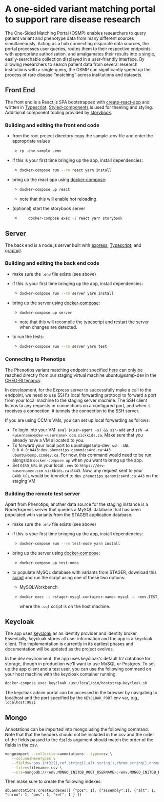 # A one-sided variant matching portal to support rare disease research

The One-Sided Matching Portal (OSMP) enables researchers to query patient variant and phenotype data from many different sources simultaneously. Acting as a hub connecting disparate data sources, the portal processes user queries, routes them to their respective endpoints with appropriate authorization, and amalgamates their results into a single, easily-searchable collection displayed in a user-friendly interface. By allowing researchers to search patient data from several research institutions with a single query, the OSMP can significantly speed up the process of rare disease “matching” across institutions and datasets.

## Front End

The front end is a React.js SPA bootstrapped with [create-react-app](https://github.com/facebook/create-react-app) and written in [Typescript](https://www.typescriptlang.org/). [Styled-components](https://styled-components.com/docs) is used for theming and styling. Additional component tooling provided by [storybook](https://storybook.js.org/).

### Building and editing the front end code

- from the root project directory copy the sample .env file and enter the appropriate values
  - ```bash
    cp .env.sample .env
    ```
- if this is your first time bringing up the app, install dependencies:
  - ```bash
    docker-compose run --rm react yarn install
    ```
- bring up the react app using [docker-compose](https://docs.docker.com/compose/):

  - ```bash
    docker-compose up react
    ```
  - note that this will enable hot reloading.

- (optional) start the storybook server
  - ```bash
        docker-compose exec -i react yarn storybook
    ```

## Server

The back end is a node.js server built with [express](https://expressjs.com/), [Typescript](https://www.typescriptlang.org/), and [graphql](https://graphql.org/).

### Building and editing the back end code

- make sure the `.env` file exists (see above)
- if this is your first time bringing up the app, install dependencies:
  - ```bash
    docker-compose run --rm server yarn install
    ```
- bring up the server using [docker-compose](https://docs.docker.com/compose/):

  - ```bash
    docker-compose up server
    ```
  - note that this will recompile the typescript and restart the server when changes are detected.

- to run the tests:
  - ```bash
    docker-compose run --rm server yarn test
    ```

### Connecting to Phenotips

The Phenotips variant matching endpoint specified [here](https://github.com/ccmbioinfo/report-scripts/blob/master/phenotips-api.md#matching-endpoint) can only be reached directly from our staging virtual machine ubuntu@ssmp-dev in the [CHEO-RI tenancy](https://github.com/ccmbioinfo/cheo-ri-infrastructure).

In development, for the Express server to successfully make a call to the endpoint, we need to use SSH's local forwarding protocol to forward a port from your local machine to the staging server machine. The SSH client listens to any requests or connections on a configured port, and when it receives a connection, it tunnels the connection to the SSH server.

If you are using CCM's VMs, you can set up local forwarding as follows:

- To login into your VM: `eval $(ssh-agent -s) && ssh-add` and `ssh -A <username>@dev-<username>.ccm.sickkids.ca`. Make sure that you already have a VM allocated to you.
- To forward your local port to ubuntu@ssmp-dev: `ssh -ANL 0.0.0.0:8443:dev.phenotips.genomics4rd.ca:443 ubuntu@osmp.ccmdev.ca`. For now, this command would need to be run alongside `docker-compose up` when you want to bring up the app.
- Set `G4RD_URL` in your local `.env` to `https://dev-<username>.ccm.sickkids.ca:8443`.
  Now, any request sent to your `G4RD_URL` would be tunneled to `dev.phenotips.genomics4rd.ca:443` on the staging VM.

### Building the remote test server

Apart from Phenotips, another data source for the staging instance is a Node/Express server that queries a MySQL database that has been populated wtih variants from the STAGER application database.

- make sure the `.env` file exists (see above)
- if this is your first time bringing up the app, install dependencies:
  - ```bash
    docker-compose run --rm test-node yarn install
    ```
- bring up the server using [docker-compose](https://docs.docker.com/compose/):

  - ```bash
    docker-compose up test-node
    ```

- to populate MySQL database with variants from STAGER, download this [script](https://sickkidsca.sharepoint.com/:u:/r/sites/thecenterforcomputationalmedicineworkspace/Shared%20Documents/SSMP/data/stager-local-20210716.sql?csf=1&web=1&e=fVzHIB) and run the script using one of these two options:
  - MySQLWorkbench
  - ```bash
    docker exec -i <stager-mysql-container-name> mysql -u <env.TEST_DATA_DB_USER> --password="<env.TEST_DATA_DB_PASSWORD>" <env.TEST_DATA_DB> < <filepath>.sql
    ```
    where the `.sql` script is on the host machine.

## Keycloak

The app uses [keycloak](https://www.keycloak.org/) as an identity provider and identity broker. Essentially, keycloak stores all user information and the app is a keycloak client. The implementation is currently in its earliest phases and documentation will be updated as the project evolves.

In the dev environment, the app uses keycloak's default h2 database for storage, though in production we'll want to use MySQL or Postgres. To set up the app client and a test user, you can use the following command on your host machine with the keycloak container running:

```bash
docker-compose exec keycloak /usr/local/bin/bootstrap-keycloak.sh
```

The keycloak admin portal can be accessed in the browser by navigating to localhost and the port specified by the `KEYCLOAK_PORT` env var, e.g., `localhost:9821`

## Mongo

Annotations can be imported into mongo using the following command. Note that that the headers should not be included in the csv and the order of the fields passed to the `fields` argument should match the order of the fields in the csv.

```bash
mongoimport --collection=annotations --type=csv \
   --columnsHaveTypes \
   --fields="pos.int32(),ref.string(),alt.string(),chrom.string(),nhomalt.int32(),an.int32(),af.double(),assembly.string()" \
   --file=<filename>.csv \
   --uri=mongodb://<env.MONGO_INITDB_ROOT_USERNAME>:<env.MONGO_INITDB_ROOT_PASSWORD>@mongo/<env.MONGO_INITDB_DATABASE>?authSource=admin
```

Then make sure to create the following indexes:

```
db.annotations.createIndexes([ {"pos": 1}, {"assembly":1}, {"alt": 1, "chrom": 1, "pos": 1, "ref": 1 } ])
```
